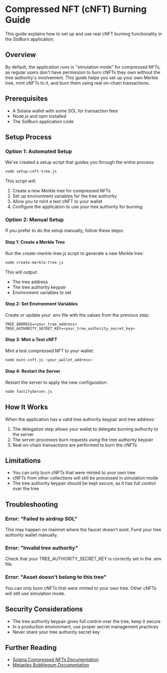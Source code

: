 # Compressed NFT (cNFT) Burning Guide

This guide explains how to set up and use real cNFT burning functionality in the SolBurn application.

## Overview

By default, the application runs in "simulation mode" for compressed NFTs, as regular users don't have permission to burn cNFTs they own without the tree authority's involvement. This guide helps you set up your own Merkle tree, mint cNFTs to it, and burn them using real on-chain transactions.

## Prerequisites

- A Solana wallet with some SOL for transaction fees
- Node.js and npm installed
- The SolBurn application code

## Setup Process

### Option 1: Automated Setup

We've created a setup script that guides you through the entire process:

```bash
node setup-cnft-tree.js
```

This script will:
1. Create a new Merkle tree for compressed NFTs
2. Set up environment variables for the tree authority
3. Allow you to mint a test cNFT to your wallet
4. Configure the application to use your tree authority for burning

### Option 2: Manual Setup

If you prefer to do the setup manually, follow these steps:

#### Step 1: Create a Merkle Tree

Run the create-merkle-tree.js script to generate a new Merkle tree:

```bash
node create-merkle-tree.js
```

This will output:
- The tree address
- The tree authority keypair
- Environment variables to set

#### Step 2: Set Environment Variables

Create or update your .env file with the values from the previous step:

```
TREE_ADDRESS=<your_tree_address>
TREE_AUTHORITY_SECRET_KEY=<your_tree_authority_secret_key>
```

#### Step 3: Mint a Test cNFT

Mint a test compressed NFT to your wallet:

```bash
node mint-cnft.js <your_wallet_address>
```

#### Step 4: Restart the Server

Restart the server to apply the new configuration:

```bash
node fastifyServer.js
```

## How It Works

When the application has a valid tree authority keypair and tree address:

1. The delegation step allows your wallet to delegate burning authority to the server
2. The server processes burn requests using the tree authority keypair
3. Real on-chain transactions are performed to burn the cNFTs

## Limitations

- You can only burn cNFTs that were minted to your own tree
- cNFTs from other collections will still be processed in simulation mode
- The tree authority keypair should be kept secure, as it has full control over the tree

## Troubleshooting

### Error: "Failed to airdrop SOL"

This may happen on mainnet where the faucet doesn't exist. Fund your tree authority wallet manually.

### Error: "Invalid tree authority"

Check that your TREE_AUTHORITY_SECRET_KEY is correctly set in the .env file.

### Error: "Asset doesn't belong to this tree"

You can only burn cNFTs that were minted to your own tree. Other cNFTs will still use simulation mode.

## Security Considerations

- The tree authority keypair gives full control over the tree, keep it secure
- In a production environment, use proper secret management practices
- Never share your tree authority secret key

## Further Reading

- [Solana Compressed NFTs Documentation](https://docs.solana.com/developing/guides/compressed-nfts)
- [Metaplex Bubblegum Documentation](https://developers.metaplex.com/bubblegum)